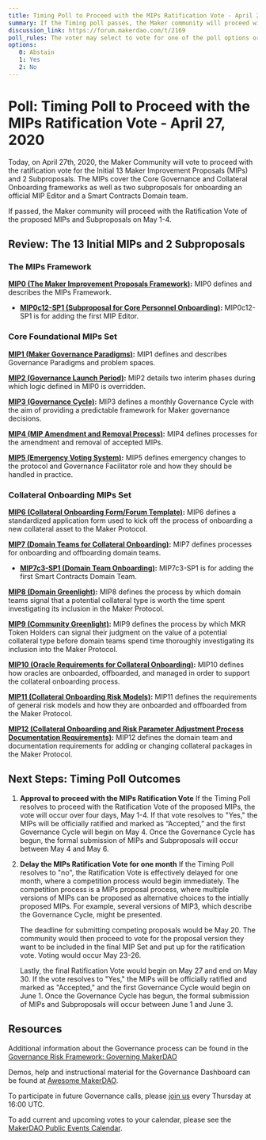 ```yaml
---
title: Timing Poll to Proceed with the MIPs Ratification Vote - April 27, 2020
summary: If the Timing poll passes, the Maker community will proceed with the MIPs Ratification Vote of the proposed MIPs and Subproposals on May 1-4.
discussion_link: https://forum.makerdao.com/t/2169
poll_rules: The voter may select to vote for one of the poll options or they may elect to abstain from the poll entirely
options:
   0: Abstain
   1: Yes
   2: No
---
```

# Poll: Timing Poll to Proceed with the MIPs Ratification Vote - April 27, 2020

Today, on April 27th, 2020, the Maker Community will vote to proceed with the ratification vote for the Initial 13 Maker Improvement Proposals (MIPs) and 2 Subproposals. The MIPs cover the Core Governance and Collateral Onboarding frameworks as well as two subproposals for onboarding an official MIP Editor and a Smart Contracts Domain team.

If passed, the Maker community will proceed with the Ratification Vote of the proposed MIPs and Subproposals on May 1-4.

## Review: The 13 Initial MIPs and 2 Subproposals

### The MIPs Framework

**[MIP0 (The Maker Improvement Proposals Framework)](https://github.com/makerdao/mips/tree/master/MIP0):** MIP0 defines and describes the MIPs Framework.

- **[MIP0c12-SP1 (Subproposal for Core Personnel Onboarding)](https://github.com/makerdao/mips/blob/master/MIP0/MIP0c12-Subproposals/MIP0c12-SP1.md):** MIP0c12-SP1 is for adding the first MIP Editor. 

### Core Foundational MIPs Set

**[MIP1 (Maker Governance Paradigms)](https://github.com/makerdao/mips/tree/master/MIP1):** MIP1 defines and describes Governance Paradigms and problem spaces.

**[MIP2 (Governance Launch Period)](https://github.com/makerdao/mips/tree/master/MIP2):** MIP2 details two interim phases during which logic defined in MIP0 is overridden.

**[MIP3 (Governance Cycle)](https://github.com/makerdao/mips/tree/master/MIP3):** MIP3 defines a monthly Governance Cycle with the aim of providing a predictable framework for Maker governance decisions.

**[MIP4 (MIP Amendment and Removal Process)](https://github.com/makerdao/mips/tree/master/MIP4):** MIP4 defines processes for the amendment and removal of accepted MIPs.

**[MIP5 (Emergency Voting System)](https://github.com/makerdao/mips/tree/master/MIP5):** MIP5 defines emergency changes to the protocol and Governance Facilitator role and how they should be handled in practice.

### Collateral Onboarding MIPs Set

**[MIP6 (Collateral Onboarding Form/Forum Template)](https://github.com/makerdao/mips/tree/master/MIP6):** MIP6 defines a standardized application form used to kick off the process of onboarding a new collateral asset to the Maker Protocol.

**[MIP7 (Domain Teams for Collateral Onboarding)](https://github.com/makerdao/mips/tree/master/MIP7):** MIP7 defines processes for onboarding and offboarding domain teams.

- **[MIP7c3-SP1 (Domain Team Onboarding)](https://github.com/makerdao/mips/blob/master/MIP7/MIP7c3-Subproposals/MIP7c3-SP1.md):** MIP7c3-SP1 is for adding the first Smart Contracts Domain Team. 

**[MIP8 (Domain Greenlight)](https://github.com/makerdao/mips/tree/master/MIP8):** MIP8 defines the process by which domain teams signal that a potential collateral type is worth the time spent investigating its inclusion in the Maker Protocol.

**[MIP9 (Community Greenlight)](https://github.com/makerdao/mips/tree/master/MIP9):** MIP9 defines the process by which MKR Token Holders can signal their judgment on the value of a potential collateral type before domain teams spend time thoroughly investigating its inclusion into the Maker Protocol.

**[MIP10 (Oracle Requirements for Collateral Onboarding)](https://github.com/makerdao/mips/tree/master/MIP10):** MIP10 defines how oracles are onboarded, offboarded, and managed in order to support the collateral onboarding process.

**[MIP11 (Collateral Onboarding Risk Models)](https://github.com/makerdao/mips/tree/master/MIP11):** MIP11 defines the requirements of general risk models and how they are onboarded and offboarded from the Maker Protocol.

**[MIP12 (Collateral Onboarding and Risk Parameter Adjustment Process Documentation Requirements)](https://github.com/makerdao/mips/tree/master/MIP12):** MIP12 defines the domain team and documentation requirements for adding or changing collateral packages in the Maker Protocol.

## Next Steps: Timing Poll Outcomes

1. **Approval to proceed with the MIPs Ratification Vote**
If the Timing Poll resolves to proceed with the Ratification Vote of the proposed MIPs, the vote will occur over four days, May 1-4. If that vote resolves to "Yes," the MIPs will be officially ratified and marked as “Accepted,” and the first Governance Cycle will begin on May 4. Once the Governance Cycle has begun, the formal submission of MIPs and Subproposals will occur between May 4 and May 6.

2. **Delay the MIPs Ratification Vote for one month**
If the Timing Poll resolves to "no", the Ratification Vote is effectively delayed for one month, where a competition process would begin immediately. The competition process is a MIPs proposal process, where multiple versions of MIPs can be proposed as alternative choices to the intially proposed MIPs. For example, several versions of MIP3, which describe the Governance Cycle, might be presented.

   The deadline for submitting competing proposals would be May 20. The community would then proceed to vote for the proposal version they want to be included in the final MIP Set and put up for the ratification vote. Voting would occur May 23-26.

   Lastly, the final Ratification Vote would begin on May 27 and end on May 30. If the vote resolves to "Yes," the MIPs will be officially ratified and marked as "Accepted," and the first Governance Cycle would begin on June 1. Once the Governance Cycle has begun, the formal submission of MIPs and Subproposals will occur between June 1 and June 3.

## Resources

Additional information about the Governance process can be found in the [Governance Risk Framework: Governing MakerDAO](https://community-development.makerdao.com/governance/governance-risk-framework)

Demos, help and instructional material for the Governance Dashboard can be found at [Awesome MakerDAO](https://awesome.makerdao.com/#voting).

To participate in future Governance calls, please [join us](https://community-development.makerdao.com/governance/governance-and-risk-meetings) every Thursday at 16:00 UTC.

To add current and upcoming votes to your calendar, please see the [MakerDAO Public Events Calendar](https://calendar.google.com/calendar/embed?src=makerdao.com_3efhm2ghipksegl009ktniomdk%40group.calendar.google.com&ctz=America%2FLos_Angeles).
